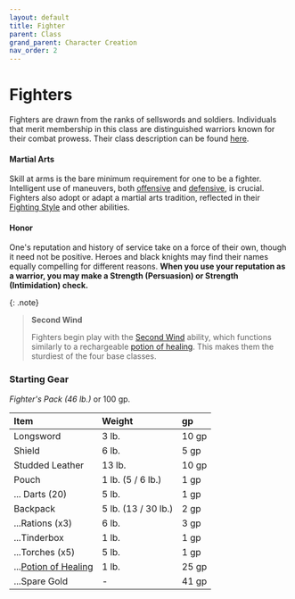 ```yaml
---
layout: default
title: Fighter
parent: Class
grand_parent: Character Creation
nav_order: 2
---
```


# Fighters

Fighters are drawn from the ranks of sellswords and soldiers. Individuals that merit membership in this class are distinguished warriors known for their combat prowess. Their class description can be found [here](../../../data/classes/fighter).

#### Martial Arts

Skill at arms is the bare minimum requirement for one to be a fighter. Intelligent use of maneuvers, both [offensive](../../more/review/maneuvers_offense) and [defensive](../../more/review/maneuvers_defense), is crucial. Fighters also adopt or adapt a martial arts tradition, reflected in their [Fighting Style](../../../data/classes/fighter#fighting-style) and other abilities.

#### Honor
One's reputation and history of service take on a force of their own, though it need not be positive. Heroes and black knights may find their names equally compelling for different reasons. **When you use your reputation as a warrior, you may make a Strength (Persuasion) or Strength (Intimidation) check.** 

{: .note}
> **Second Wind**
>
> Fighters begin play with the [Second Wind](../../../data/classes/fighter#fighter-class) ability, which functions similarly to a rechargeable [potion of healing](../../gear/alchemics). This makes them the sturdiest of the four base classes.

### Starting Gear

_Fighter's Pack (46 lb.)_ or 100 gp.

| Item                                         | Weight              | gp    |
| :------------------------------------------- | :------------------ | :---- |
| Longsword                                    | 3 lb.               | 10 gp |
| Shield                                       | 6 lb.               | 5 gp  |
| Studded Leather                              | 13 lb.              | 10 gp |
| Pouch                                        | 1 lb. (5 / 6 lb.)   | 1 gp  |
| ... Darts (20)                               | 5 lb.               | 1 gp  |
| Backpack                                     | 5 lb. (13 / 30 lb.) | 2 gp  |
| ...Rations (x3)                              | 6 lb.               | 3 gp  |
| ...Tinderbox                                 | 1 lb.               | 1 gp  |
| ...Torches (x5)                              | 5 lb.               | 1 gp  |
| ...[Potion of Healing](../../gear/alchemics) | 1 lb.               | 25 gp |
| ...Spare Gold                                | -                   | 41 gp |

